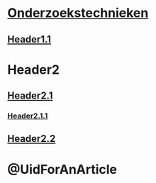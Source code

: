 # [Onderzoekstechnieken](../Onderzoekstechnieken/Onderzoekstechnieken.md)
## [Header1.1](href)
# Header2
## [Header2.1](href)
### [Header2.1.1](href)
## [Header2.2](href)
# @UidForAnArticle
